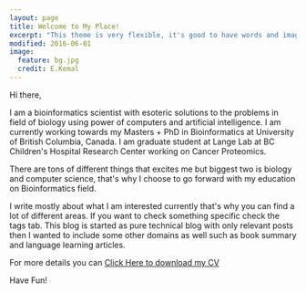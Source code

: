 ```yaml
---
layout: page
title: Welcome to My Place!
excerpt: "This theme is very flexible, it's good to have words and images together."
modified: 2016-06-01
image:
  feature: bg.jpg
  credit: E.Kemal
---
```


Hi there,

I am a bioinformatics scientist with esoteric solutions to the problems in field of biology using power of computers and artificial intelligence. I am currently working towards my Masters + PhD in Bioinformatics at University of British Columbia, Canada. I am graduate student at Lange Lab at BC Children's Hospital Research Center working on Cancer Proteomics.

There are tons of different things that excites me but biggest two is biology and computer science, that's why I choose to go forward with my education on Bioinformatics field.

I write mostly about what I am interested currently that's why you can find a lot of different areas. If you want to check something specific check the tags tab. This blog is started as pure technical blog with only relevant posts then I wanted to include some other domains as well such as book summary and language learning articles.

For more details you can [Click Here to download my CV ](https://github.com/eneskemalergin/My_CV/raw/master/Academic_CV.pdf)

Have Fun!
